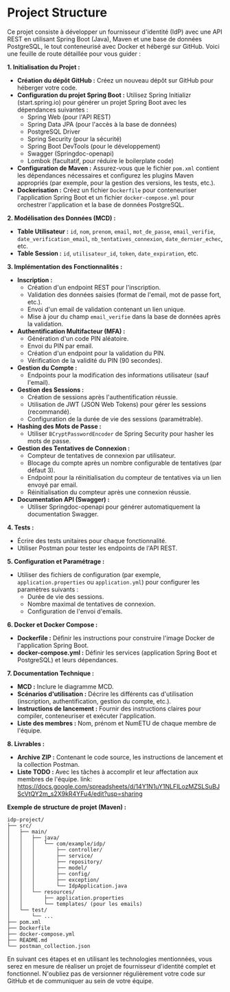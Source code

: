 # Project Structure

Ce projet consiste à développer un fournisseur d'identité (IdP) avec une API REST en utilisant Spring Boot (Java), Maven et une base de données PostgreSQL, le tout conteneurisé avec Docker et hébergé sur GitHub. Voici une feuille de route détaillée pour vous guider :

**1. Initialisation du Projet :**

* **Création du dépôt GitHub :** Créez un nouveau dépôt sur GitHub pour héberger votre code.
* **Configuration du projet Spring Boot :** Utilisez Spring Initializr (start.spring.io) pour générer un projet Spring Boot avec les dépendances suivantes :
  * Spring Web (pour l'API REST)
  * Spring Data JPA (pour l'accès à la base de données)
  * PostgreSQL Driver
  * Spring Security (pour la sécurité)
  * Spring Boot DevTools (pour le développement)
  * Swagger (Springdoc-openapi)
  * Lombok (facultatif, pour réduire le boilerplate code)
* **Configuration de Maven :** Assurez-vous que le fichier `pom.xml` contient les dépendances nécessaires et configurez les plugins Maven appropriés (par exemple, pour la gestion des versions, les tests, etc.).
* **Dockerisation :** Créez un fichier `Dockerfile` pour conteneuriser l'application Spring Boot et un fichier `docker-compose.yml` pour orchestrer l'application et la base de données PostgreSQL.

**2. Modélisation des Données (MCD) :**

* **Table Utilisateur :** `id`, `nom`, `prenom`, `email`, `mot_de_passe`, `email_verifie`, `date_verification_email`, `nb_tentatives_connexion`, `date_dernier_echec`, etc.
* **Table Session :** `id`, `utilisateur_id`, `token`, `date_expiration`, etc.

**3. Implémentation des Fonctionnalités :**

* **Inscription :**
  * Création d'un endpoint REST pour l'inscription.
  * Validation des données saisies (format de l'email, mot de passe fort, etc.).
  * Envoi d'un email de validation contenant un lien unique.
  * Mise à jour du champ `email_verifie` dans la base de données après la validation.
* **Authentification Multifacteur (MFA) :**
  * Génération d'un code PIN aléatoire.
  * Envoi du PIN par email.
  * Création d'un endpoint pour la validation du PIN.
  * Vérification de la validité du PIN (90 secondes).
* **Gestion du Compte :**
  * Endpoints pour la modification des informations utilisateur (sauf l'email).
* **Gestion des Sessions :**
  * Création de sessions après l'authentification réussie.
  * Utilisation de JWT (JSON Web Tokens) pour gérer les sessions (recommandé).
  * Configuration de la durée de vie des sessions (paramétrable).
* **Hashing des Mots de Passe :**
  * Utiliser `BCryptPasswordEncoder` de Spring Security pour hasher les mots de passe.
* **Gestion des Tentatives de Connexion :**
  * Compteur de tentatives de connexion par utilisateur.
  * Blocage du compte après un nombre configurable de tentatives (par défaut 3).
  * Endpoint pour la réinitialisation du compteur de tentatives via un lien envoyé par email.
  * Réinitialisation du compteur après une connexion réussie.
* **Documentation API (Swagger) :**
  * Utiliser Springdoc-openapi pour générer automatiquement la documentation Swagger.

**4. Tests :**

* Écrire des tests unitaires pour chaque fonctionnalité.
* Utiliser Postman pour tester les endpoints de l'API REST.

**5. Configuration et Paramétrage :**

* Utiliser des fichiers de configuration (par exemple, `application.properties` ou `application.yml`) pour configurer les paramètres suivants :
  * Durée de vie des sessions.
  * Nombre maximal de tentatives de connexion.
  * Configuration de l'envoi d'emails.

**6. Docker et Docker Compose :**

* **Dockerfile :** Définir les instructions pour construire l'image Docker de l'application Spring Boot.
* **docker-compose.yml :** Définir les services (application Spring Boot et PostgreSQL) et leurs dépendances.

**7. Documentation Technique :**

* **MCD :** Inclure le diagramme MCD.
* **Scénarios d'utilisation :** Décrire les différents cas d'utilisation (inscription, authentification, gestion du compte, etc.).
* **Instructions de lancement :** Fournir des instructions claires pour compiler, conteneuriser et exécuter l'application.
* **Liste des membres :** Nom, prénom et NumETU de chaque membre de l'équipe.

**8. Livrables :**

* **Archive ZIP :** Contenant le code source, les instructions de lancement et la collection Postman.
* **Liste TODO :** Avec les tâches à accomplir et leur affectation aux membres de l'équipe. link: https://docs.google.com/spreadsheets/d/14Y1N1uY1NLFILozMZSLSuBJScVtQY2m_s2X9kR4YFu4/edit?usp=sharing

**Exemple de structure de projet (Maven) :**

``` text
idp-project/
├── src/
│   ├── main/
│   │   ├── java/
│   │   │   └── com/example/idp/
│   │   │       ├── controller/
│   │   │       ├── service/
│   │   │       ├── repository/
│   │   │       ├── model/
│   │   │       ├── config/
│   │   │       ├── exception/
│   │   │       └── IdpApplication.java
│   │   └── resources/
│   │       ├── application.properties
│   │       └── templates/ (pour les emails)
│   └── test/
│       └── ...
├── pom.xml
├── Dockerfile
├── docker-compose.yml
├── README.md
└── postman_collection.json
```

En suivant ces étapes et en utilisant les technologies mentionnées, vous serez en mesure de réaliser un projet de fournisseur d'identité complet et fonctionnel. N'oubliez pas de versionner régulièrement votre code sur GitHub et de communiquer au sein de votre équipe.

